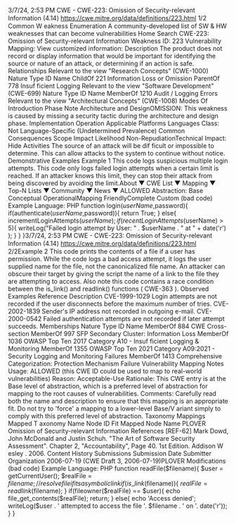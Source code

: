 3/7/24, 2:53 PM CWE - CWE-223: Omission of Security-relevant Information (4.14)
https://cwe.mitre.org/data/deﬁnitions/223.html 1/2
Common W eakness Enumeration
A community-developed list of SW & HW weaknesses that can become
vulnerabilities
Home Search
CWE-223: Omission of Security-relevant Information
Weakness ID: 223
Vulnerability Mapping: 
View customized information:
 Description
The product does not record or display information that would be important for identifying the source or nature of an attack, or
determining if an action is safe.
 Relationships
 Relevant to the view "Research Concepts" (CWE-1000)
Nature Type ID Name
ChildOf 221 Information Loss or Omission
ParentOf 778 Insuf ficient Logging
 Relevant to the view "Software Development" (CWE-699)
Nature Type ID Name
MemberOf 1210 Audit / Logging Errors
 Relevant to the view "Architectural Concepts" (CWE-1008)
 Modes Of Introduction
Phase Note
Architecture and DesignOMISSION: This weakness is caused by missing a security tactic during the architecture and design
phase.
Implementation
Operation
 Applicable Platforms
Languages
Class: Not Language-Specific (Undetermined Prevalence)
 Common Consequences
Scope Impact Likelihood
Non-RepudiationTechnical Impact: Hide Activities
The source of an attack will be dif ficult or impossible to determine. This can allow attacks to the
system to continue without notice.
 Demonstrative Examples
Example 1
This code logs suspicious multiple login attempts.
This code only logs failed login attempts when a certain limit is reached. If an attacker knows this limit, they can stop their attack from
being discovered by avoiding the limit.About ▼ CWE List ▼ Mapping ▼ Top-N Lists ▼ Community ▼ News ▼
ALLOWED
Abstraction: Base
Conceptual OperationalMapping
FriendlyComplete Custom
(bad code) Example Language: PHP 
function login($userName,$password){
if(authenticate($userName,$password)){
return True;
}
else{
incrementLoginAttempts($userName);
if(recentLoginAttempts($userName) > 5){
writeLog("Failed login attempt by User: " . $userName . " at " + date('r') );
}
}
}3/7/24, 2:53 PM CWE - CWE-223: Omission of Security-relevant Information (4.14)
https://cwe.mitre.org/data/deﬁnitions/223.html 2/2Example 2
This code prints the contents of a file if a user has permission.
While the code logs a bad access attempt, it logs the user supplied name for the file, not the canonicalized file name. An attacker can
obscure their target by giving the script the name of a link to the file they are attempting to access. Also note this code contains a race
condition between the is\_link() and readlink() functions ( CWE-363 ).
 Observed Examples
Reference Description
CVE-1999-1029 Login attempts are not recorded if the user disconnects before the maximum number of tries.
CVE-2002-1839 Sender's IP address not recorded in outgoing e-mail.
CVE-2000-0542 Failed authentication attempts are not recorded if later attempt succeeds.
 Memberships
Nature Type ID Name
MemberOf 884 CWE Cross-section
MemberOf 997 SFP Secondary Cluster: Information Loss
MemberOf 1036 OWASP Top Ten 2017 Category A10 - Insuf ficient Logging & Monitoring
MemberOf 1355 OWASP Top Ten 2021 Category A09:2021 - Security Logging and Monitoring Failures
MemberOf 1413 Comprehensive Categorization: Protection Mechanism Failure
 Vulnerability Mapping Notes
Usage: ALLOWED (this CWE ID could be used to map to real-world vulnerabilities)
Reason: Acceptable-Use
Rationale:
This CWE entry is at the Base level of abstraction, which is a preferred level of abstraction for mapping to the root causes of
vulnerabilities.
Comments:
Carefully read both the name and description to ensure that this mapping is an appropriate fit. Do not try to 'force' a mapping to a
lower-level Base/V ariant simply to comply with this preferred level of abstraction.
 Taxonomy Mappings
Mapped T axonomy Name Node ID Fit Mapped Node Name
PLOVER Omission of Security-relevant Information
 References
[REF-62] Mark Dowd, John McDonald and Justin Schuh. "The Art of Software Security Assessment". Chapter 2, "Accountability",
Page 40. 1st Edition. Addison W esley . 2006.
 Content History
 Submissions
Submission Date Submitter Organization
2006-07-19
(CWE Draft 3, 2006-07-19)PLOVER
 Modifications
(bad code) Example Language: PHP 
function readFile($filename){
$user = getCurrentUser();
$realFile = $filename;
//resolve file if its a symbolic link
if(is\_link($filename)){
$realFile = readlink($filename);
}
if(fileowner($realFile) == $user){
echo file\_get\_contents($realFile);
return;
}
else{
echo 'Access denied';
writeLog($user . ' attempted to access the file '. $filename . ' on '. date('r'));
}
}